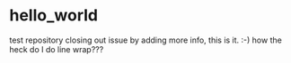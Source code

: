 # hello_world
test repository
closing out issue by adding more info, this is it. :-)
how the heck do I do line wrap???
